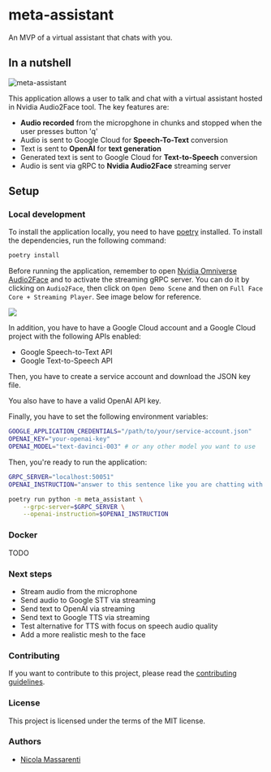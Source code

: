 # meta-assistant

An MVP of a virtual assistant that chats with you.

## In a nutshell

![meta-assistant](https://raw.githubusercontent.com/nicolamassarenti/meta-assistant/main/docs/head.gif?token=GHSAT0AAAAAAB5QRTRFZTTZYJX7V3WKMVXOY665EOA)

This application allows a user to talk and chat with a virtual assistant hosted in Nvidia Audio2Face tool.
The key features are:
* **Audio recorded** from the micropghone in chunks and stopped when the user presses button 'q'
* Audio is sent to Google Cloud for **Speech-To-Text** conversion
* Text is sent to **OpenAI** for **text generation**
* Generated text is sent to Google Cloud for **Text-to-Speech** conversion
* Audio is sent via gRPC to **Nvidia Audio2Face** streaming server


## Setup
### Local development
To install the application locally, you need to have [poetry](python-poetry.org) installed. To install the dependencies, run the following command:
```bash
poetry install
```

Before running the application, remember to open [Nvidia Omniverse Audio2Face](https://developer.nvidia.com/omniverse-audio2face) 
and to activate the streaming gRPC server. You can do it by clicking on `Audio2Face`, then click on `Open Demo Scene` and then on 
`Full Face Core + Streaming Player`. See image below for reference.

![](https://raw.githubusercontent.com/nicolamassarenti/meta-assistant/main/docs/a2f-streaming-setup.png?token=GHSAT0AAAAAAB5QRTREWCEX24FZPILQHW7SY665ECA)

In addition, you have to have a Google Cloud account and a Google Cloud project with the following APIs enabled:
- Google Speech-to-Text API
- Google Text-to-Speech API

Then, you have to create a service account and download the JSON key file. 

You also have to have a valid OpenAI API key.

Finally, you have to set the following environment variables:
```bash
GOOGLE_APPLICATION_CREDENTIALS="/path/to/your/service-account.json"
OPENAI_KEY="your-openai-key"
OPENAI_MODEL="text-davinci-003" # or any other model you want to use
```

Then, you're ready to run the application:
```bash
GRPC_SERVER="localhost:50051"
OPENAI_INSTRUCTION="answer to this sentence like you are chatting with a friend"

poetry run python -m meta_assistant \
    --grpc-server=$GRPC_SERVER \
    --openai-instruction=$OPENAI_INSTRUCTION
```

### Docker
TODO


### Next steps
* Stream audio from the microphone
* Send audio to Google STT via streaming
* Send text to OpenAI via streaming
* Send text to Google TTS via streaming
* Test alternative for TTS with focus on speech audio quality
* Add a more realistic mesh to the face


### Contributing
If you want to contribute to this project, please read the [contributing guidelines](CONTRIBUTING.md).

### License
This project is licensed under the terms of the MIT license.

### Authors
* [Nicola Massarenti](nicolamassarenti.com)